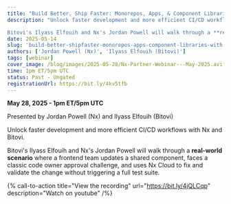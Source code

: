```yaml
---
title: "Build Better, Ship Faster: Monorepos, Apps, & Component Libraries with Nx Cloud"
description: "Unlock faster development and more efficient CI/CD workflows with Nx and Bitovi.

Bitovi's Ilyass Elfouih and Nx's Jordan Powell will walk through a **real-world scenario** where a frontend team updates a shared component, faces a classic code owner approval challenge, and uses Nx Cloud to fix and validate the change without triggering a full test suite."
date: 2025-05-14
slug: 'build-better-shipfaster-monorepos-apps-component-libraries-with-nx-cloud'
authors: ['Jordan Powell (Nx)', 'Ilyass Elfouih (Bitovi)']
tags: [webinar]
cover_image: /blog/images/2025-05-28/Nx-Partner-Webinar---May-2025.avif
time: 1pm ET/5pm UTC
status: Past - Ungated
registrationUrl: https://bit.ly/4kv5tfb
---
```


**May 28, 2025 - 1pm ET/5pm UTC**

Presented by Jordan Powell (Nx) and Ilyass Elfouih (Bitovi)

Unlock faster development and more efficient CI/CD workflows with Nx and Bitovi.

Bitovi's Ilyass Elfouih and Nx's Jordan Powell will walk through a **real-world scenario** where a frontend team updates a shared component, faces a classic code owner approval challenge, and uses Nx Cloud to fix and validate the change without triggering a full test suite.

{% call-to-action title="View the recording" url="https://bit.ly/4jQLCqp" description="Watch on youtube" /%}
